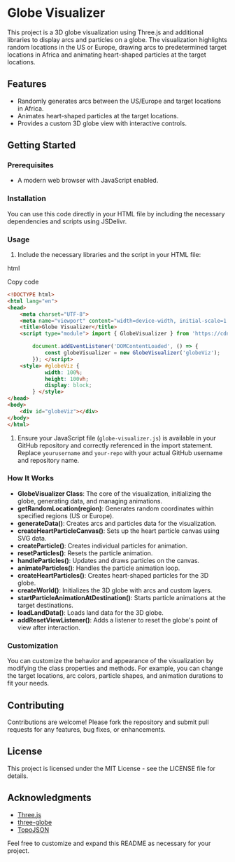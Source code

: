 Globe Visualizer
================

This project is a 3D globe visualization using Three.js and additional libraries to display arcs and particles on a globe. The visualization highlights random locations in the US or Europe, drawing arcs to predetermined target locations in Africa and animating heart-shaped particles at the target locations.

Features
--------

-   Randomly generates arcs between the US/Europe and target locations in Africa.
-   Animates heart-shaped particles at the target locations.
-   Provides a custom 3D globe view with interactive controls.

Getting Started
---------------

### Prerequisites

-   A modern web browser with JavaScript enabled.

### Installation

You can use this code directly in your HTML file by including the necessary dependencies and scripts using JSDelivr.

### Usage

1.  Include the necessary libraries and the script in your HTML file:

html

Copy code

```html
<!DOCTYPE html>
<html lang="en">
<head>
    <meta charset="UTF-8">
    <meta name="viewport" content="width=device-width, initial-scale=1.0">
    <title>Globe Visualizer</title>
    <script type="module"> import { GlobeVisualizer } from 'https://cdn.jsdelivr.net/gh/codeandwander/nala-globe@latest/globe-visualizer.js';

        document.addEventListener('DOMContentLoaded', () => {
            const globeVisualizer = new GlobeVisualizer('globeViz');
        }); </script>
    <style> #globeViz {
            width: 100%;
            height: 100vh;
            display: block;
        } </style>
</head>
<body>
    <div id="globeViz"></div>
</body>
</html>
```

1.  Ensure your JavaScript file (`globe-visualizer.js`) is available in your GitHub repository and correctly referenced in the import statement. Replace `yourusername` and `your-repo` with your actual GitHub username and repository name.

### How It Works

-   **GlobeVisualizer Class**: The core of the visualization, initializing the globe, generating data, and managing animations.
-   **getRandomLocation(region)**: Generates random coordinates within specified regions (US or Europe).
-   **generateData()**: Creates arcs and particles data for the visualization.
-   **createHeartParticleCanvas()**: Sets up the heart particle canvas using SVG data.
-   **createParticle()**: Creates individual particles for animation.
-   **resetParticles()**: Resets the particle animation.
-   **handleParticles()**: Updates and draws particles on the canvas.
-   **animateParticles()**: Handles the particle animation loop.
-   **createHeartParticles()**: Creates heart-shaped particles for the 3D globe.
-   **createWorld()**: Initializes the 3D globe with arcs and custom layers.
-   **startParticleAnimationAtDestination()**: Starts particle animations at the target destinations.
-   **loadLandData()**: Loads land data for the 3D globe.
-   **addResetViewListener()**: Adds a listener to reset the globe's point of view after interaction.

### Customization

You can customize the behavior and appearance of the visualization by modifying the class properties and methods. For example, you can change the target locations, arc colors, particle shapes, and animation durations to fit your needs.

Contributing
------------

Contributions are welcome! Please fork the repository and submit pull requests for any features, bug fixes, or enhancements.

License
-------

This project is licensed under the MIT License - see the LICENSE file for details.

Acknowledgments
---------------

-   [Three.js](https://threejs.org/)
-   [three-globe](https://github.com/vasturiano/three-globe)
-   [TopoJSON](https://github.com/topojson/topojson)

Feel free to customize and expand this README as necessary for your project.